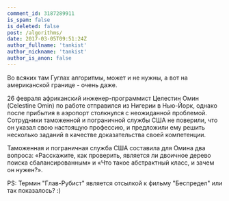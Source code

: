```yaml
---
comment_id: 3187289911
is_spam: false
is_deleted: false
post: /algorithms/
date: 2017-03-05T09:51:24Z
author_fullname: 'tankist'
author_nickname: 'tankist'
author_is_anon: false
---
```


<p>Во всяких там Гуглах алгоритмы, может и не нужны, а вот на американской границе - очень даже.</p><p>26 февраля африканский инженер-программист Целестин Омин (Celestine Omin) по работе отправился из Нигерии в Нью-Йорк, однако после прибытия в аэропорт столкнулся с неожиданной проблемой. Сотрудники таможенной и пограничной службы США не поверили, что он указал свою настоящую профессию, и предложили ему решить несколько заданий в качестве доказательства своей компетенции.</p><p>Таможенная и пограничная служба США составила для Омина два вопроса: «Расскажите, как проверить, является ли двоичное дерево поиска сбалансированным» и «Что такое абстрактный класс, и зачем он нужен?».</p><p>PS: Термин "Глав-Рубист" является отсылкой к фильму "Беспредел" или так показалось? :)</p>
